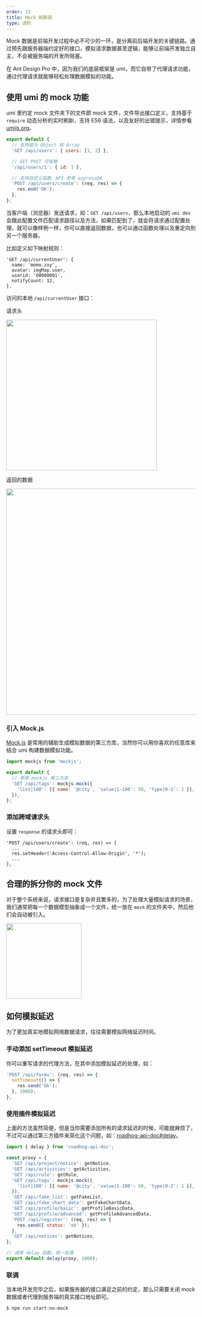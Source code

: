 ```yaml
---
order: 13
title: Mock 和联调
type: 进阶
---
```


Mock 数据是前端开发过程中必不可少的一环，是分离前后端开发的关键链路。通过预先跟服务器端约定好的接口，模拟请求数据甚至逻辑，能够让前端开发独立自主，不会被服务端的开发所阻塞。

在 Ant Design Pro 中，因为我们的底层框架是 umi，而它自带了代理请求功能，通过代理请求就能够轻松处理数据模拟的功能。

## 使用 umi 的 mock 功能

umi 里约定 mock 文件夹下的文件即 mock 文件，文件导出接口定义，支持基于 `require` 动态分析的实时刷新，支持 ES6 语法，以及友好的出错提示，详情参看 [umijs.org](https://umijs.org/guide/mock-data.html)。

```js
export default {
  // 支持值为 Object 和 Array
  'GET /api/users': { users: [1, 2] },

  // GET POST 可省略
  '/api/users/1': { id: 1 },

  // 支持自定义函数，API 参考 express@4
  'POST /api/users/create': (req, res) => {
    res.end('OK');
  },
};
```

当客户端（浏览器）发送请求，如：`GET /api/users`，那么本地启动的 `umi dev` 会跟此配置文件匹配请求路径以及方法，如果匹配到了，就会将请求通过配置处理，就可以像样例一样，你可以直接返回数据，也可以通过函数处理以及重定向到另一个服务器。

比如定义如下映射规则：

```
'GET /api/currentUser': {
  name: 'momo.zxy',
  avatar: imgMap.user,
  userid: '00000001',
  notifyCount: 12,
},
```

访问的本地 `/api/currentUser` 接口：

请求头

<img src="https://gw.alipayobjects.com/zos/rmsportal/ZdlcFoYonSGDupWnktZn.png" width="400" />

返回的数据

<img src="https://gw.alipayobjects.com/zos/rmsportal/OLHIXePGHkkFoaZVQAts.png" width="600" />

### 引入 Mock.js

[Mock.js](http://mockjs.com/) 是常用的辅助生成模拟数据的第三方库，当然你可以用你喜欢的任意库来结合 umi 构建数据模拟功能。

```js
import mockjs from 'mockjs';

export default {
  // 使用 mockjs 等三方库
  'GET /api/tags': mockjs.mock({
    'list|100': [{ name: '@city', 'value|1-100': 50, 'type|0-2': 1 }],
  }),
};
```

### 添加跨域请求头

设置 `response` 的请求头即可：

```
'POST /api/users/create': (req, res) => {
  ...
  res.setHeader('Access-Control-Allow-Origin', '*');
  ...
},
```

## 合理的拆分你的 mock 文件

对于整个系统来说，请求接口是复杂并且繁多的，为了处理大量模拟请求的场景，我们通常把每一个数据模型抽象成一个文件，统一放在 `mock` 的文件夹中，然后他们会自动被引入。

<img src="https://gw.alipayobjects.com/zos/rmsportal/wbeiDacBkchXrTafasBy.png" width="200" />

## 如何模拟延迟

为了更加真实地模拟网络数据请求，往往需要模拟网络延迟时间。

### 手动添加 setTimeout 模拟延迟

你可以重写请求的代理方法，在其中添加模拟延迟的处理，如：

```js
'POST /api/forms': (req, res) => {
  setTimeout(() => {
    res.send('Ok');
  }, 1000);
},
```

### 使用插件模拟延迟

上面的方法虽然简便，但是当你需要添加所有的请求延迟的时候，可能就麻烦了，不过可以通过第三方插件来简化这个问题，如：[roadhog-api-doc#delay](https://github.com/nikogu/roadhog-api-doc/blob/master/lib/utils.js#L5)。

```js
import { delay } from 'roadhog-api-doc';

const proxy = {
  'GET /api/project/notice': getNotice,
  'GET /api/activities': getActivities,
  'GET /api/rule': getRule,
  'GET /api/tags': mockjs.mock({
    'list|100': [{ name: '@city', 'value|1-100': 50, 'type|0-2': 1 }],
  }),
  'GET /api/fake_list': getFakeList,
  'GET /api/fake_chart_data': getFakeChartData,
  'GET /api/profile/basic': getProfileBasicData,
  'GET /api/profile/advanced': getProfileAdvancedData,
  'POST /api/register': (req, res) => {
    res.send({ status: 'ok' });
  },
  'GET /api/notices': getNotices,
};

// 调用 delay 函数，统一处理
export default delay(proxy, 1000);
```

### 联调

当本地开发完毕之后，如果服务器的接口满足之前的约定，那么只需要关闭 mock 数据或者代理到服务端的真实接口地址即可。

```bash
$ npm run start:no-mock
```
